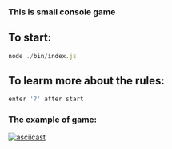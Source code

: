 ### This is small console game

## To start: 
```javascript
node ./bin/index.js
```
## To learm more about the rules: 
```javascript
enter '?' after start
```

### The example of game:
[![asciicast](https://asciinema.org/a/jRoXBeNfegCTUE70GvlUoZNLC.svg)](https://asciinema.org/a/jRoXBeNfegCTUE70GvlUoZNLC)